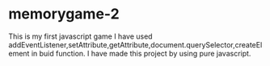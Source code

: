 # memorygame-2
This is my first javascript game
I have used addEventListener,setAttribute,getAttribute,document.querySelector,createElement in buid function.
I have made this project by using pure javascript.
